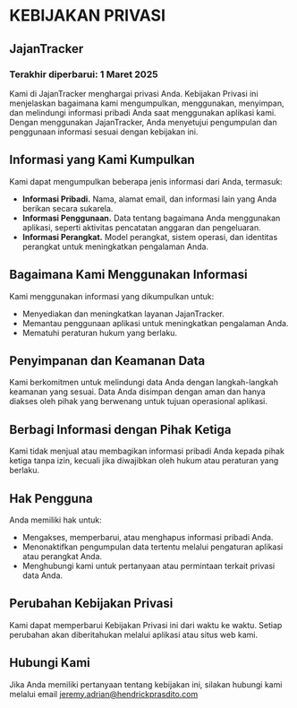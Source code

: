 # KEBIJAKAN PRIVASI
## JajanTracker
### Terakhir diperbarui: 1 Maret 2025
Kami di JajanTracker menghargai privasi Anda. Kebijakan Privasi ini menjelaskan bagaimana kami mengumpulkan, menggunakan, menyimpan, dan melindungi informasi pribadi Anda saat menggunakan aplikasi kami. Dengan menggunakan JajanTracker, Anda menyetujui pengumpulan dan penggunaan informasi sesuai dengan kebijakan ini.
## Informasi yang Kami Kumpulkan
Kami dapat mengumpulkan beberapa jenis informasi dari Anda, termasuk:
- **Informasi Pribadi.** Nama, alamat email, dan informasi lain yang Anda berikan secara sukarela.
- **Informasi Penggunaan.** Data tentang bagaimana Anda menggunakan aplikasi, seperti aktivitas pencatatan anggaran dan pengeluaran.
- **Informasi Perangkat.** Model perangkat, sistem operasi, dan identitas perangkat untuk meningkatkan pengalaman Anda.
## Bagaimana Kami Menggunakan Informasi
Kami menggunakan informasi yang dikumpulkan untuk:
- Menyediakan dan meningkatkan layanan JajanTracker.
- Memantau penggunaan aplikasi untuk meningkatkan pengalaman Anda.
- Mematuhi peraturan hukum yang berlaku.
## Penyimpanan dan Keamanan Data
Kami berkomitmen untuk melindungi data Anda dengan langkah-langkah keamanan yang sesuai. Data Anda disimpan dengan aman dan hanya diakses oleh pihak yang berwenang untuk tujuan operasional aplikasi.
## Berbagi Informasi dengan Pihak Ketiga
Kami tidak menjual atau membagikan informasi pribadi Anda kepada pihak ketiga tanpa izin, kecuali jika diwajibkan oleh hukum atau peraturan yang berlaku.
## Hak Pengguna
Anda memiliki hak untuk:
- Mengakses, memperbarui, atau menghapus informasi pribadi Anda.
- Menonaktifkan pengumpulan data tertentu melalui pengaturan aplikasi atau perangkat Anda.
- Menghubungi kami untuk pertanyaan atau permintaan terkait privasi data Anda.
## Perubahan Kebijakan Privasi
Kami dapat memperbarui Kebijakan Privasi ini dari waktu ke waktu. Setiap perubahan akan diberitahukan melalui aplikasi atau situs web kami.
## Hubungi Kami
Jika Anda memiliki pertanyaan tentang kebijakan ini, silakan hubungi kami melalui email jeremy.adrian@hendrickprasdito.com